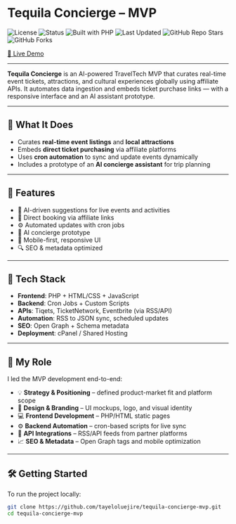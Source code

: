 # Tequila Concierge – MVP

![License](https://img.shields.io/badge/license-MIT-yellow)
![Status](https://img.shields.io/badge/status-live-brightgreen)
![Built with PHP](https://img.shields.io/badge/built%20with-PHP-blue)
![Last Updated](https://img.shields.io/github/last-commit/tayeloluejire/tequila-concierge-mvp)
![GitHub Repo Stars](https://img.shields.io/github/stars/tayeloluejire/tequila-concierge-mvp?style=social)
![GitHub Forks](https://img.shields.io/github/forks/tayeloluejire/tequila-concierge-mvp?style=social)

[🔗 Live Demo](https://tequilaconciergehub.com)

---

**Tequila Concierge** is an AI-powered TravelTech MVP that curates real-time event tickets, attractions, and cultural experiences globally using affiliate APIs. It automates data ingestion and embeds ticket purchase links — with a responsive interface and an AI assistant prototype.

---

## 🚀 What It Does

- Curates **real-time event listings** and **local attractions**
- Embeds **direct ticket purchasing** via affiliate platforms
- Uses **cron automation** to sync and update events dynamically
- Includes a prototype of an **AI concierge assistant** for trip planning

---

## 🌟 Features

- 🔎 AI-driven suggestions for live events and activities  
- 🔗 Direct booking via affiliate links  
- ⚙️ Automated updates with cron jobs  
- 💬 AI concierge prototype  
- 📱 Mobile-first, responsive UI  
- 🔍 SEO & metadata optimized

---

## 🧰 Tech Stack

- **Frontend**: PHP + HTML/CSS + JavaScript  
- **Backend**: Cron Jobs + Custom Scripts  
- **APIs**: Tiqets, TicketNetwork, Eventbrite (via RSS/API)  
- **Automation**: RSS to JSON sync, scheduled updates  
- **SEO**: Open Graph + Schema metadata  
- **Deployment**: cPanel / Shared Hosting  

---

## 👤 My Role

I led the MVP development end-to-end:

- 💡 **Strategy & Positioning** – defined product-market fit and platform scope  
- 🎨 **Design & Branding** – UI mockups, logo, and visual identity  
- 💻 **Frontend Development** – PHP/HTML static pages  
- ⚙️ **Backend Automation** – cron-based scripts for live sync  
- 🔌 **API Integrations** – RSS/API feeds from partner platforms  
- 📈 **SEO & Metadata** – Open Graph tags and mobile optimization  

---

## 🛠️ Getting Started

To run the project locally:

```bash
git clone https://github.com/tayeloluejire/tequila-concierge-mvp.git
cd tequila-concierge-mvp
